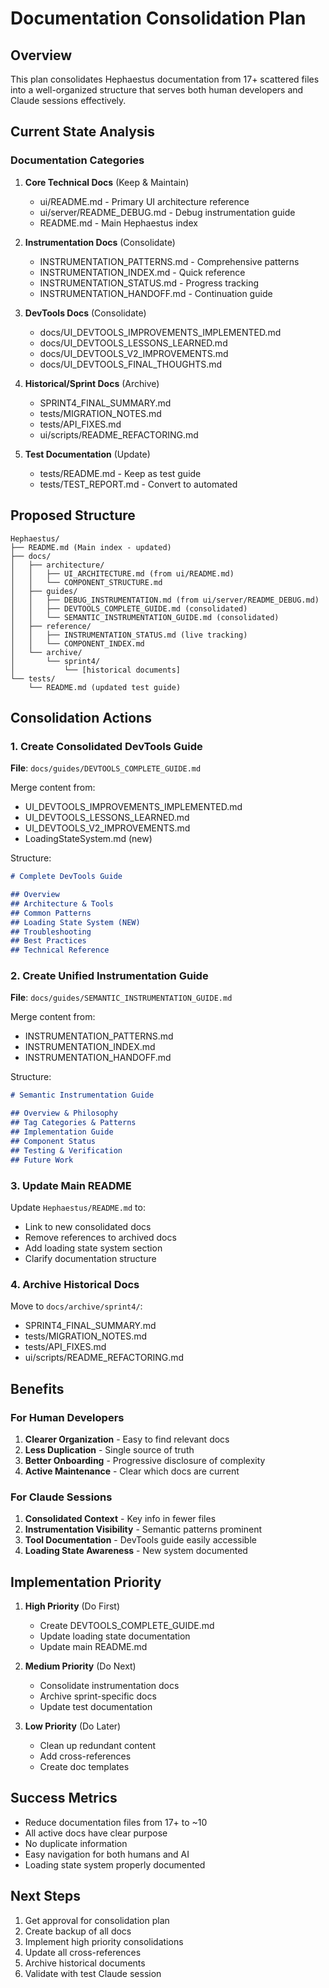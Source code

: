 # Documentation Consolidation Plan

## Overview

This plan consolidates Hephaestus documentation from 17+ scattered files into a well-organized structure that serves both human developers and Claude sessions effectively.

## Current State Analysis

### Documentation Categories

1. **Core Technical Docs** (Keep & Maintain)
   - ui/README.md - Primary UI architecture reference
   - ui/server/README_DEBUG.md - Debug instrumentation guide
   - README.md - Main Hephaestus index

2. **Instrumentation Docs** (Consolidate)
   - INSTRUMENTATION_PATTERNS.md - Comprehensive patterns
   - INSTRUMENTATION_INDEX.md - Quick reference
   - INSTRUMENTATION_STATUS.md - Progress tracking
   - INSTRUMENTATION_HANDOFF.md - Continuation guide

3. **DevTools Docs** (Consolidate)
   - docs/UI_DEVTOOLS_IMPROVEMENTS_IMPLEMENTED.md
   - docs/UI_DEVTOOLS_LESSONS_LEARNED.md
   - docs/UI_DEVTOOLS_V2_IMPROVEMENTS.md
   - docs/UI_DEVTOOLS_FINAL_THOUGHTS.md

4. **Historical/Sprint Docs** (Archive)
   - SPRINT4_FINAL_SUMMARY.md
   - tests/MIGRATION_NOTES.md
   - tests/API_FIXES.md
   - ui/scripts/README_REFACTORING.md

5. **Test Documentation** (Update)
   - tests/README.md - Keep as test guide
   - tests/TEST_REPORT.md - Convert to automated

## Proposed Structure

```
Hephaestus/
├── README.md (Main index - updated)
├── docs/
│   ├── architecture/
│   │   ├── UI_ARCHITECTURE.md (from ui/README.md)
│   │   └── COMPONENT_STRUCTURE.md
│   ├── guides/
│   │   ├── DEBUG_INSTRUMENTATION.md (from ui/server/README_DEBUG.md)
│   │   ├── DEVTOOLS_COMPLETE_GUIDE.md (consolidated)
│   │   └── SEMANTIC_INSTRUMENTATION_GUIDE.md (consolidated)
│   ├── reference/
│   │   ├── INSTRUMENTATION_STATUS.md (live tracking)
│   │   └── COMPONENT_INDEX.md
│   └── archive/
│       └── sprint4/
│           └── [historical documents]
└── tests/
    └── README.md (updated test guide)
```

## Consolidation Actions

### 1. Create Consolidated DevTools Guide

**File**: `docs/guides/DEVTOOLS_COMPLETE_GUIDE.md`

Merge content from:
- UI_DEVTOOLS_IMPROVEMENTS_IMPLEMENTED.md
- UI_DEVTOOLS_LESSONS_LEARNED.md  
- UI_DEVTOOLS_V2_IMPROVEMENTS.md
- LoadingStateSystem.md (new)

Structure:
```markdown
# Complete DevTools Guide

## Overview
## Architecture & Tools
## Common Patterns
## Loading State System (NEW)
## Troubleshooting
## Best Practices
## Technical Reference
```

### 2. Create Unified Instrumentation Guide

**File**: `docs/guides/SEMANTIC_INSTRUMENTATION_GUIDE.md`

Merge content from:
- INSTRUMENTATION_PATTERNS.md
- INSTRUMENTATION_INDEX.md
- INSTRUMENTATION_HANDOFF.md

Structure:
```markdown
# Semantic Instrumentation Guide

## Overview & Philosophy
## Tag Categories & Patterns
## Implementation Guide
## Component Status
## Testing & Verification
## Future Work
```

### 3. Update Main README

Update `Hephaestus/README.md` to:
- Link to new consolidated docs
- Remove references to archived docs
- Add loading state system section
- Clarify documentation structure

### 4. Archive Historical Docs

Move to `docs/archive/sprint4/`:
- SPRINT4_FINAL_SUMMARY.md
- tests/MIGRATION_NOTES.md
- tests/API_FIXES.md
- ui/scripts/README_REFACTORING.md

## Benefits

### For Human Developers
1. **Clearer Organization** - Easy to find relevant docs
2. **Less Duplication** - Single source of truth
3. **Better Onboarding** - Progressive disclosure of complexity
4. **Active Maintenance** - Clear which docs are current

### For Claude Sessions
1. **Consolidated Context** - Key info in fewer files
2. **Instrumentation Visibility** - Semantic patterns prominent
3. **Tool Documentation** - DevTools guide easily accessible
4. **Loading State Awareness** - New system documented

## Implementation Priority

1. **High Priority** (Do First)
   - Create DEVTOOLS_COMPLETE_GUIDE.md
   - Update loading state documentation
   - Update main README.md

2. **Medium Priority** (Do Next)
   - Consolidate instrumentation docs
   - Archive sprint-specific docs
   - Update test documentation

3. **Low Priority** (Do Later)
   - Clean up redundant content
   - Add cross-references
   - Create doc templates

## Success Metrics

- Reduce documentation files from 17+ to ~10
- All active docs have clear purpose
- No duplicate information
- Easy navigation for both humans and AI
- Loading state system properly documented

## Next Steps

1. Get approval for consolidation plan
2. Create backup of all docs
3. Implement high priority consolidations
4. Update all cross-references
5. Archive historical documents
6. Validate with test Claude session